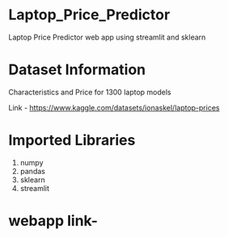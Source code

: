 # Laptop_Price_Predictor
Laptop Price Predictor web app using streamlit and sklearn

# Dataset Information
Characteristics and Price for 1300 laptop models

Link - https://www.kaggle.com/datasets/ionaskel/laptop-prices

# Imported Libraries
1. numpy
2. pandas
3. sklearn
4. streamlit

# webapp link-
